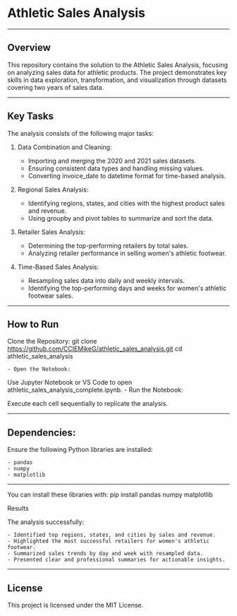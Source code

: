 # Athletic Sales Analysis

---

## Overview

This repository contains the solution to the Athletic Sales Analysis, focusing on analyzing sales data for athletic products. The project demonstrates key skills in data exploration, transformation, and visualization through datasets covering two years of sales data.

---

## Key Tasks

The analysis consists of the following major tasks:

1. Data Combination and Cleaning:

	- Importing and merging the 2020 and 2021 sales datasets.
	- Ensuring consistent data types and handling missing values.
	- Converting invoice_date to datetime format for time-based analysis.
	
2. Regional Sales Analysis:

	- Identifying regions, states, and cities with the highest product sales and revenue.
	- Using groupby and pivot tables to summarize and sort the data.
	
3. Retailer Sales Analysis:

	- Determining the top-performing retailers by total sales.
	- Analyzing retailer performance in selling women's athletic footwear.

4. Time-Based Sales Analysis:

	- Resampling sales data into daily and weekly intervals.
	- Identifying the top-performing days and weeks for women's athletic footwear sales.

---

## How to Run

Clone the Repository: git clone https://github.com/CCIEMikeG/athletic_sales_analysis.git cd athletic_sales_analysis

	- Open the Notebook:

Use Jupyter Notebook or VS Code to open athletic_sales_analysis_complete.ipynb.
	- Run the Notebook:

Execute each cell sequentially to replicate the analysis.

---

## Dependencies:

Ensure the following Python libraries are installed:

	- pandas
	- numpy
	- matplotlib

--- 

You can install these libraries with: pip install pandas numpy matplotlib

Results

The analysis successfully:

	- Identified top regions, states, and cities by sales and revenue.
	- Highlighted the most successful retailers for women's athletic footwear.
	- Summarized sales trends by day and week with resampled data.
	- Presented clear and professional summaries for actionable insights.

---

## License
This project is licensed under the MIT License.